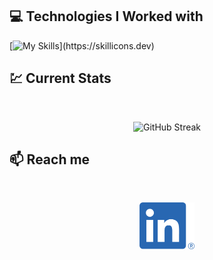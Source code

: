 ## :computer: Technologies I Worked with


[![My Skills](https://skillicons.dev/icons?i=react,js,tailwind,html,css,figma,)](https://skillicons.dev)




## :chart: Current Stats

<br />
<p align="center">
  <img width="60%" src="https://github-readme-streak-stats.herokuapp.com?user=searchsakib&theme=gruvbox-duo" alt="GitHub Streak" />
</p>

## :mailbox: Reach me

<br />

<p align="center">
  <a href="https://www.linkedin.com/in/searchsakib">
    <img height="75" src="https://github.com/searchsakib/searchsakib/blob/main/images/icons/LI-In-Bug.png" alt="LinkedIn Logo">
  </a>
</p>

<br />
